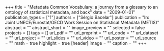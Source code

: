 +++
title = "Metadata Common Vocabulary: a journey from a glossary to an ontology of statistical metadata, and back"
date = "2009-01-01"
publication_types = ["1"]
authors = ["Sérgio Bacelar"]
publication = "In: Joint UNECE/Eurostat/OECD Work Session on Statistical Metadata (METIS)"
abstract = ""
abstract_short = ""
image_preview = ""
selected = false
projects = []
tags = []
url_pdf = ""
url_preprint = ""
url_code = ""
url_dataset = ""
url_project = ""
url_slides = ""
url_video = ""
url_poster = ""
url_source = ""
math = true
highlight = true
[header]
image = ""
caption = ""
+++
